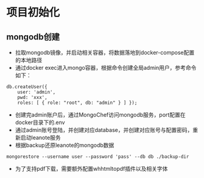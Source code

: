 # 项目初始化
## mongodb创建
* 拉取mongodb镜像，并启动相关容器，将数据落地到docker-compose配置的本地路径
* 通过docker exec进入mongo容器，根据命令创建全局admin用户，参考命令如下：
```
db.createUser({ 
    user: 'admin', 
    pwd: 'xxx', 
    roles: [ { role: "root", db: "admin" } ] });
```
* 创建完admin账户后，通过MongoChef访问mongodb服务，port配置在docker目录下的.env
* 通过admin账号登陆，并创建对应database，并创建对应账号与配置密码，重新启动leanote服务
* 根据backup还原leanote的mongodb数据
```
mongorestore --username user --password 'pass' --db db ./backup-dir
```
* 为了支持pdf下载，需要额外配置whhtmltopdf插件以及相关字体
